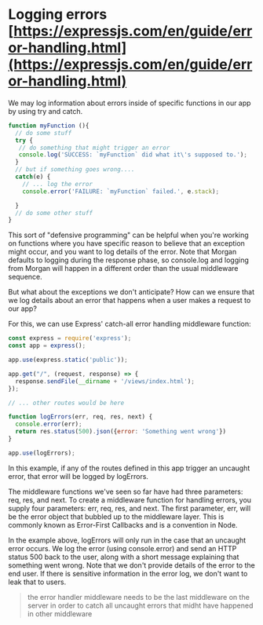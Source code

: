# Logging errors [https://expressjs.com/en/guide/error-handling.html](https://expressjs.com/en/guide/error-handling.html)

We may log information about errors inside of specific functions in our app by using try and catch.

```javascript
function myFunction (){
  // do some stuff
  try {
   // do something that might trigger an error
   console.log('SUCCESS: `myFunction` did what it\'s supposed to.');
  }
  // but if something goes wrong....
  catch(e) {
    // ... log the error
    console.error('FAILURE: `myFunction` failed.', e.stack);

  }
  // do some other stuff
}
```

This sort of "defensive programming" can be helpful when you're working on functions where you have specific reason to believe that an exception might occur, and you want to log details of the error. Note that Morgan defaults to logging during the response phase, so console.log and logging from Morgan will happen in a different order than the usual middleware sequence.

But what about the exceptions we don't anticipate? How can we ensure that we log details about an error that happens when a user makes a request to our app?

For this, we can use Express' catch-all error handling middleware function:

```javascript
const express = require('express');
const app = express();

app.use(express.static('public'));

app.get("/", (request, response) => {
  response.sendFile(__dirname + '/views/index.html');
});

// ... other routes would be here

function logErrors(err, req, res, next) {
  console.error(err);
  return res.status(500).json({error: 'Something went wrong'})
}

app.use(logErrors);
```

In this example, if any of the routes defined in this app trigger an uncaught error, that error will be logged by logErrors.

The middleware functions we've seen so far have had three parameters: req, res, and next. To create a middleware function for handling errors, you supply four parameters: err, req, res, and next. The first parameter, err, will be the error object that bubbled up to the middleware layer. This is commonly known as Error-First Callbacks and is a convention in Node.

In the example above, logErrors will only run in the case that an uncaught error occurs. We log the error (using console.error) and send an HTTP status 500 back to the user, along with a short message explaining that something went wrong. Note that we don't provide details of the error to the end user. If there is sensitive information in the error log, we don't want to leak that to users.

> the error handler middleware needs to be the last middleware on the server in order to catch all uncaught errors that midht have happened in other middleware

